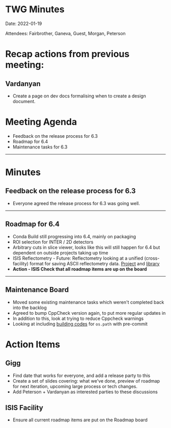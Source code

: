 # TWG Minutes

Date: 2022-01-19

Attendees: Fairbrother, Ganeva, Guest, Morgan, Peterson

# Recap actions from previous meeting:

## Vardanyan
- Create a page on dev docs formalising when to create a design document.

# Meeting Agenda

- Feedback on the release process for 6.3
- Roadmap for 6.4
- Maintenance tasks for 6.3

---

# Minutes

## Feedback on the release process for 6.3
- Everyone agreed the release process for 6.3 was going well.

---

## Roadmap for 6.4
- Conda Build still progressing into 6.4, mainly on packaging
- ROI selection for INTER / 2D detectors
- Arbitrary cuts in slice viewer, looks like this will still happen for 6.4 but dependent on outside projects taking up time
- ISIS Reflectometry - Future: Reflectometry looking at a unified (cross-facility) format for saving ASCII reflectometry data. [Project](https://www.reflectometry.org/working_groups/file_formats/) and [library](https://github.com/reflectivity/orsopy)
- **Action - ISIS Check that all roadmap items are up on the board**

---

## Maintenance Board
- Moved some existing maintenance tasks which weren't completed back into the backlog
- Agreed to bump CppCheck version again, to put more regular updates in
- In addition to this, look at trying to reduce Cppcheck warnings
- Looking at including [building codes](https://github.com/mantidproject/buildingcodes) for `os.path` with pre-commit

# Action Items

## Gigg
- Find date that works for everyone, and add a release party to this
- Create a set of slides covering: what we've done, preview of roadmap for next iteration, upcoming large process or tech changes.
- Add Peterson + Vardanyan as interested parties to these discussions

## ISIS Facility
- Ensure all current roadmap items are put on the Roadmap board
